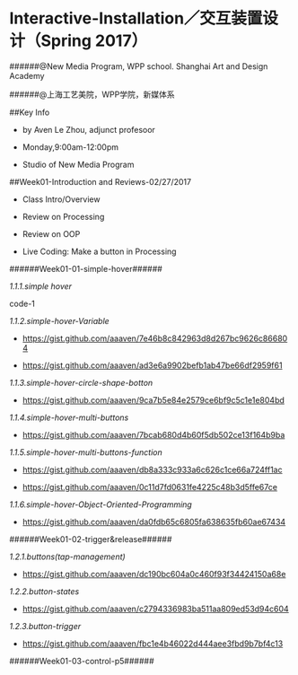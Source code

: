 # **Interactive-Installation／交互装置设计（Spring 2017**）
######@New Media Program, WPP school. Shanghai Art and Design Academy

######@上海工艺美院，WPP学院，新媒体系

##Key Info
- by Aven Le Zhou, adjunct profesoor

- Monday,9:00am-12:00pm

- Studio of New Media Program

##Week01-Introduction and Reviews-02/27/2017

- Class Intro/Overview

- Review on Processing

- Review on OOP

- Live Coding: Make a button in Processing

######Week01-01-simple-hover######

*1.1.1.simple hover*

code-1

*1.1.2.simple-hover-Variable*

- https://gist.github.com/aaaven/7e46b8c842963d8d267bc9626c866804

- https://gist.github.com/aaaven/ad3e6a9902befb1ab47be66df2959f61

*1.1.3.simple-hover-circle-shape-botton*

- https://gist.github.com/aaaven/9ca7b5e84e2579ce6bf9c5c1e1e804bd

*1.1.4.simple-hover-multi-buttons*

- https://gist.github.com/aaaven/7bcab680d4b60f5db502ce13f164b9ba

*1.1.5.simple-hover-multi-buttons-function*

- https://gist.github.com/aaaven/db8a333c933a6c626c1ce66a724ff1ac

- https://gist.github.com/aaaven/0c11d7fd0631fe4225c48b3d5ffe67ce

*1.1.6.simple-hover-Object-Oriented-Programming*

- https://gist.github.com/aaaven/da0fdb65c6805fa638635fb60ae67434

######Week01-02-trigger&release######

*1.2.1.buttons(tap-management)*

- https://gist.github.com/aaaven/dc190bc604a0c460f93f34424150a68e

*1.2.2.button-states*

- https://gist.github.com/aaaven/c2794336983ba511aa809ed53d94c604

*1.2.3.button-trigger*

- https://gist.github.com/aaaven/fbc1e4b46022d444aee3fbd9b7bf4c13

######Week01-03-control-p5######


